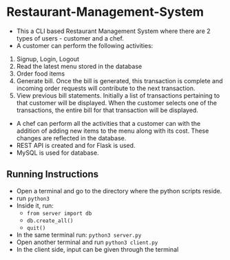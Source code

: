 # Restaurant-Management-System
- This a CLI based Restaurant Management System where there are 2 types of users - customer and a chef.
- A customer can perform the following activities: 
1. Signup, Login, Logout
2. Read the latest menu stored in the database
3. Order food items 
4. Generate bill. Once the bill is generated, this transaction is complete and incoming order requests will contribute to the next transaction. 
5. View previous bill statements. Initially a list of transactions pertaining to that customer will be displayed. When the customer selects one of the transactions, the entire bill for that transaction will be displayed.
- A chef can perform all the activities that a customer can with the addition of adding new items to the menu along with its cost. These changes are reflected in the database.
- REST API is created and for Flask is used. 
- MySQL is used for database. 
## Running Instructions
- Open a terminal and go to the directory where the python scripts reside.
- run `python3`
- Inside it, run:
  - `from server import db`
  - `db.create_all()`
  - `quit()`
- In the same terminal run: `python3 server.py`
- Open another terminal and run `python3 client.py`
- In the client side, input can be given through the terminal
